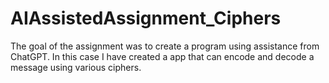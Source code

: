 # AIAssistedAssignment_Ciphers
The goal of the assignment was to create a program using assistance from ChatGPT. In this case I have created a app that can encode and decode a message using various ciphers.
